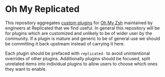 # Oh My Replicated

This repository aggregates [custom plugins](https://github.com/ohmyzsh/ohmyzsh/#custom-plugins-and-themes) for [Oh My Zsh](https://ohmyz.sh/) maintained by engineers at Replicated that we find useful. In general this repository will be for plugins which are customized and unlikely to be of wider user by the community. If a plugin is mature and generic to be of general use we should be committing it back upstream instead of carrying it here.

Each plugin should be prefaced with `replicated-` to avoid unintentional overrides of other plugins. Additionally plugins should be focused, split unrelated items into individual plugins to allow users to choose which ones they want to enable.
